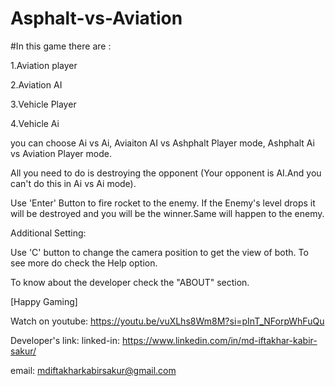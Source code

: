 # Asphalt-vs-Aviation

#In this game there are :

1.Aviation player

2.Aviation AI

3.Vehicle Player

4.Vehicle Ai

you can choose Ai vs Ai, Aviaiton AI vs Ashphalt Player mode, Ashphalt Ai vs Aviation Player mode.

All you need to do is destroying the opponent (Your opponent is AI.And you can't do this in Ai vs Ai mode).

Use 'Enter' Button to fire rocket to the enemy. If the Enemy's level drops it will be destroyed and you will be the winner.Same will happen to the enemy.

Additional Setting:

Use 'C' button to change the camera position to get the view of both. To see more do check the Help option.

To know about the developer check the "ABOUT" section.

[Happy Gaming]


Watch on youtube:
https://youtu.be/vuXLhs8Wm8M?si=pInT_NForpWhFuQu

Developer's link:
linked-in: https://www.linkedin.com/in/md-iftakhar-kabir-sakur/

email: mdiftakharkabirsakur@gmail.com
